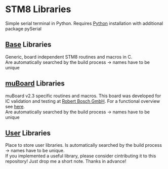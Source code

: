 STM8 Libraries
=================================

Simple serial terminal in Python. Requires [Python](https://www.python.org/) installation with additional package pySerial 


[Base](Base/README.md) Libraries
----------------------------------
  Generic, board independent STM8 routines and macros in C.  
  Are automatically searched by the build process -> names have to be unique


[muBoard](muBoard/README.md) Libraries
----------------------------------
  muBoard v2.3 specific routines and macros. This board was developed for IC validation and testing at [Robert Bosch GmbH](http://www.bosch.com). For a functional overview see [here](https://frosch.piandmore.de//de/pam9/call/public-media/event_media/160611_Vortrag_Interpreter.pdf).  
  Are automatically searched by the build process -> names have to be unique

[User](User/README.md) Libraries
----------------------------------
  Place to store user libraries. Is automatically searched by the build process -> names have to be unique.  
  If you implemented a useful library, please consider cintributing it to this repository! Just drop me a short note. Thanks in advance! 

